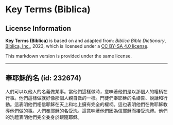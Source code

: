 # Key Terms (Biblica)

## License Information

**Key Terms (Biblica)** is based on and adapted from: _Biblica Bible Dictionary_, [Biblica, Inc.](https://www.biblica.com/), 2023, which is licensed under a [CC BY-SA 4.0 license](https://creativecommons.org/licenses/by-sa/4.0/legalcode.en).

This markdown version is provided under the same license.



--------------------------------

## 奉耶穌的名 (id: 232674)

人們可以以他人的名義做某事。當他們這樣做時，意味著他們是以那個人的權柄在行事。他們這樣做就好像那個人親自做的一樣。門徒們奉耶穌的名禱告、說話和行動。這表明他們相信耶穌在天上和地上擁有完全的權柄。這也表明他們在做耶穌教導他們做的事。人們奉耶穌的名受洗。這意味著他們因為信耶穌而接受洗禮。他們的洗禮表明他們完全委身於跟隨耶穌。


